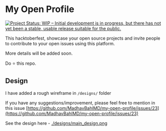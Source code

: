 # My Open Profile

[![Project Status: WIP – Initial development is in progress, but there has not yet been a stable, usable release suitable for the public.](https://www.repostatus.org/badges/latest/wip.svg)](https://www.repostatus.org/#wip)

This hacktoberfest, showcase your open source projects and invite people to contribute to your open issues using this platform.

More details will be added soon.

Do ⭐ this repo.

## Design

I have added a rough wireframe in `/designs/` folder

If you have any suggestions/improvement, please feel free to mention in this issue [https://github.com/MadhavBahlMD/my-open-profile/issues/23](https://github.com/MadhavBahlMD/my-open-profile/issues/23)

See the design here - [./designs/main_design.png](./designs/main_design.png)